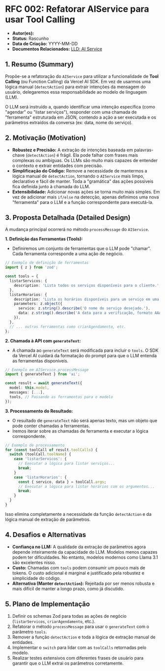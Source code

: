 # RFC 002: Refatorar AIService para usar Tool Calling

-   **Autor(es):**
-   **Status:** Rascunho
-   **Data de Criação:** YYYY-MM-DD
-   **Documentos Relacionados:** [LLD: AI Service](../design/004-ai-service-lld.md)

## 1. Resumo (Summary)

Propõe-se a refatoração do `AIService` para utilizar a funcionalidade de **Tool Calling** (ou Function Calling) da Vercel AI SDK. Em vez de usarmos uma lógica manual (`detectAction`) para extrair intenções da mensagem do usuário, delegaremos essa responsabilidade ao modelo de linguagem (LLM).

O LLM será instruído a, quando identificar uma intenção específica (como "agendar" ou "listar serviços"), responder com uma chamada de "ferramenta" estruturada em JSON, contendo a ação a ser executada e os parâmetros extraídos da conversa (ex: data, nome do serviço).

## 2. Motivação (Motivation)

-   **Robustez e Precisão:** A extração de intenções baseada em palavras-chave (`detectAction`) é frágil. Ela pode falhar com frases mais complexas ou ambíguas. Os LLMs são muito mais capazes de entender o contexto e extrair entidades com precisão.
-   **Simplificação do Código:** Remove a necessidade de mantermos a lógica manual de `detectAction`, tornando o `AIService` mais limpo, declarativo e fácil de manter. Toda a "gramática" das ações possíveis fica definida junto à chamada do LLM.
-   **Extensibilidade:** Adicionar novas ações se torna muito mais simples. Em vez de adicionar mais `if/else` na detecção, apenas definimos uma nova "ferramenta" para o LLM e a função correspondente para executá-la.

## 3. Proposta Detalhada (Detailed Design)

A mudança principal ocorrerá no método `processMessage` do `AIService`.

**1. Definição das Ferramentas (Tools):**
   - Definiremos um conjunto de ferramentas que o LLM pode "chamar". Cada ferramenta corresponde a uma ação de negócio.

   ```typescript
   // Exemplo de definição de ferramentas
   import { z } from 'zod';

   const tools = {
     listarServicos: {
       description: 'Lista todos os serviços disponíveis para o cliente.',
     },
     listarHorarios: {
       description: 'Lista os horários disponíveis para um serviço em uma data específica.',
       parameters: z.object({
         servico: z.string().describe('O nome do serviço desejado.'),
         data: z.string().describe('A data para a verificação, formato AAAA-MM-DD.'),
       }),
     },
     // ... outras ferramentas como criarAgendamento, etc.
   };
   ```

**2. Chamada à API com `generateText`:**
   - A chamada ao `generateText` será modificada para incluir o `tools`. O SDK da Vercel AI cuidará da formatação do prompt para que o LLM entenda as ferramentas disponíveis.

   ```typescript
   // Exemplo em AIService.processMessage
   import { generateText } from 'ai';

   const result = await generateText({
     model: this.model,
     messages: [...],
     tools, // Passando as ferramentas para o modelo
   });
   ```

**3. Processamento do Resultado:**
   - O resultado de `generateText` não será apenas texto, mas um objeto que pode conter chamadas a ferramentas.
   - Iremos iterar sobre as chamadas de ferramenta e executar a lógica correspondente.

   ```typescript
   // Exemplo de processamento
   for (const toolCall of result.toolCalls) {
     switch (toolCall.toolName) {
       case 'listarServicos': {
         // Executar a lógica para listar serviços...
         break;
       }
       case 'listarHorarios': {
         const { servico, data } = toolCall.args;
         // Executar a lógica para listar horários com os argumentos...
         break;
       }
     }
   }
   ```

Isso elimina completamente a necessidade da função `detectAction` e da lógica manual de extração de parâmetros.

## 4. Desafios e Alternativas

-   **Confiança no LLM:** A qualidade da extração de parâmetros agora depende inteiramente da capacidade do LLM. Modelos menos capazes podem ter dificuldades. No entanto, modelos modernos como Llama 3.1 são excelentes nisso.
-   **Custo:** Chamadas com `tools` podem consumir um pouco mais de tokens. O custo adicional é marginal e justificado pela robustez e simplicidade do código.
-   **Alternativa (Manter `detectAction`):** Rejeitada por ser menos robusta e mais difícil de manter a longo prazo, como já discutido.

## 5. Plano de Implementação

1.  Definir os schemas Zod para todas as ações de negócio (`listarServicos`, `criarAgendamento`, etc.).
2.  Refatorar o método `processMessage` para usar o `generateText` com o parâmetro `tools`.
3.  Remover a função `detectAction` e toda a lógica de extração manual de entidades.
4.  Implementar o `switch` para lidar com as `toolCalls` retornadas pelo modelo.
5.  Realizar testes extensivos com diferentes frases de usuário para garantir que o LLM extrai os parâmetros corretamente. 